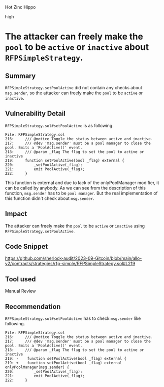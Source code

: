 Hot Zinc Hippo

high

# The attacker can freely make the `pool` to be `active` or `inactive` about `RFPSimpleStrategy`.
## Summary
`RFPSimpleStrategy.setPoolActive` did not contain any checks about `msg.sender`, so the attacker can freely make the `pool` to be `active` or `inactive`.

## Vulnerability Detail
`RFPSimpleStrategy.sol#setPoolActive` is as following.
```solidity
File: RFPSimpleStrategy.sol
216:     /// @notice Toggle the status between active and inactive.
217:     /// @dev 'msg.sender' must be a pool manager to close the pool. Emits a 'PoolActive()' event.
218:     /// @param _flag The flag to set the pool to active or inactive
219:     function setPoolActive(bool _flag) external {
220:         _setPoolActive(_flag);
221:         emit PoolActive(_flag);
222:     }
```
This function is external and due to lack of the onlyPoolManager modifier, it can be called by anybody.
As we can see from the description of this function, `msg.sender` has to be `pool manager`.
But the real implementation of this function didn't check about `msg.sender`.

## Impact
The attacker can freely make the `pool` to be `active` or `inactive` using `RFPSimpleStrategy.setPoolActive`.

## Code Snippet
https://github.com/sherlock-audit/2023-09-Gitcoin/blob/main/allo-v2/contracts/strategies/rfp-simple/RFPSimpleStrategy.sol#L219

## Tool used
Manual Review

## Recommendation
`RFPSimpleStrategy.sol#setPoolActive` has to check `msg.sender` like following.
```solidity
File: RFPSimpleStrategy.sol
216:     /// @notice Toggle the status between active and inactive.
217:     /// @dev 'msg.sender' must be a pool manager to close the pool. Emits a 'PoolActive()' event.
218:     /// @param _flag The flag to set the pool to active or inactive
219: -    function setPoolActive(bool _flag) external {
219: +    function setPoolActive(bool _flag) external onlyPoolManager(msg.sender) {
220:         _setPoolActive(_flag);
221:         emit PoolActive(_flag);
222:     }
```